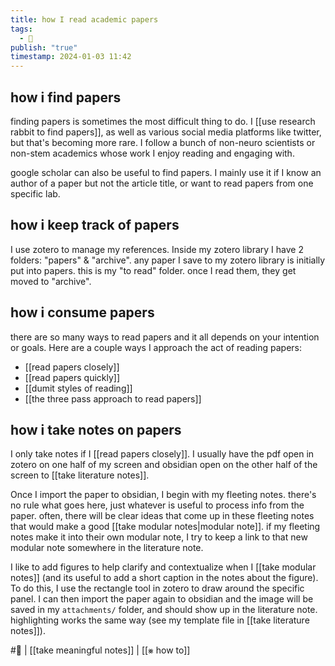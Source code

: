 ```yaml
---
title: how I read academic papers
tags:
  - 🐛
publish: "true"
timestamp: 2024-01-03 11:42
---
```

## how i find papers
finding papers is sometimes the most difficult thing to do. I [[use research rabbit to find papers]], as well as various social media platforms like twitter, but that's becoming more rare. I follow a bunch of non-neuro scientists or non-stem academics whose work I enjoy reading and engaging with. 

google scholar can also be useful to find papers. I mainly use it if I know an author of a paper but not the article title, or want to read papers from one specific lab.
## how i keep track of papers
I use zotero to manage my references. Inside my zotero library I have 2 folders: "papers" & "archive". any paper I save to my zotero library is initially put into papers. this is my "to read" folder. once I read them, they get moved to "archive".
## how i consume papers
there are so many ways to read papers and it all depends on your intention or goals. Here are a couple ways I approach the act of reading papers:
- [[read papers closely]]
- [[read papers quickly]]
- [[dumit styles of reading]]
- [[the three pass approach to read papers]]
## how i take notes on papers
I only take notes if I [[read papers closely]]. I usually have the pdf open in zotero on one half of my screen and obsidian open on the other half of the screen to [[take literature notes]]. 

Once I import the paper to obsidian, I begin with my fleeting notes. there's no rule what goes here, just whatever is useful to process info from the paper. often, there will be clear ideas that come up in these fleeting notes that would make a good [[take modular notes|modular note]]. if my fleeting notes make it into their own modular note, I try to keep a link to that new modular note somewhere in the literature note. 

I like to add figures to help clarify and contextualize when I [[take modular notes]] (and its useful to add a short caption in the notes about the figure). To do this, I use the rectangle tool in zotero to draw around the specific panel. I can then import the paper again to obsidian and the image will be saved in my `attachments/` folder, and should show up in the literature note. highlighting works the same way (see my template file in [[take literature notes]]).


#🐛  | [[take meaningful notes]] | [[⨳ how to]]
